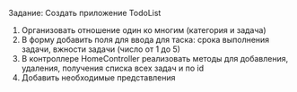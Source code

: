 Задание:
Создать приложение TodoList
1. Организовать отношение один ко многим (категория и задача) 
2. В форму добавить поля для ввода для таска: срока выполнения задачи, вжности задачи (число от 1 до 5)
3. В контроллере HomeController реализовать методы для добавления, удаления, получения списка всех задач и по id
4. Добавить необходимые представления
